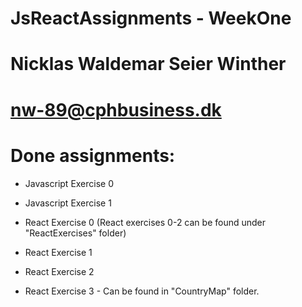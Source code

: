 # JsReactAssignments - WeekOne

# Nicklas Waldemar Seier Winther
# nw-89@cphbusiness.dk

# Done assignments:

- Javascript Exercise 0
- Javascript Exercise 1

- React Exercise 0 (React exercises 0-2 can be found under "ReactExercises" folder)
- React Exercise 1
- React Exercise 2
- React Exercise 3 - Can be found in "CountryMap" folder.
